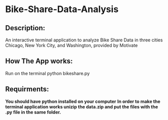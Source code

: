 # Bike-Share-Data-Analysis
## Description:
An interactive terminal application to analyze Bike Share Data in three cities Chicago, New York City, and Washington, provided by Motivate
## How The App works:
Run on the terminal python bikeshare.py 
## Requirments:
**You should have python installed on your computer**
**In order to make the terminal application works unizip the data.zip and put the files with the .py file in the same folder.**
